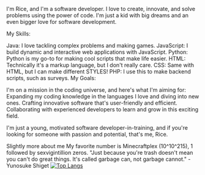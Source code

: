 I'm Rice, and I'm a software developer. I love to create, innovate, and solve problems using the power of code. I'm just a kid with big dreams and an even bigger love for software development.

My Skills:

Java: I love tackling complex problems and making games.
JavaScript: I build dynamic and interactive web applications with JavaScript.
Python: Python is my go-to for making cool scripts that make life easier.
HTML: Technically it's a markup language, but I don't really care.
CSS: Same with HTML, but I can make different STYLES!
PHP: I use this to make backend scripts, such as surveys.
My Goals:

I'm on a mission in the coding universe, and here's what I'm aiming for:
Expanding my coding knowledge in the languages I love and diving into new ones.
Crafting innovative software that's user-friendly and efficient.
Collaborating with experienced developers to learn and grow in this exciting field.

I'm just a young, motivated software developer-in-training, and if you're looking for someone with passion and potential, that's me, Rice.

Slightly more about me
My favorite number is Minecraftplex (10^10^215), 1 followed by sexvigintillion zeros.
"Just because you're trash doesn't mean you can't do great things. It's called garbage can, not garbage cannot." - Yunosuke Shiget
[![Top Langs](https://github-readme-stats.vercel.app/api/top-langs/?username=keenwarice&layout=compact&theme=radical)](https://github.com/anuraghazra/github-readme-stats)

